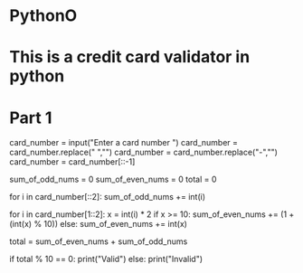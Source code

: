 # PythonO
# This is a credit card validator in python
# Part 1

card_number = input("Enter a card number ")
card_number = card_number.replace(" ","")
card_number = card_number.replace("-","")
card_number = card_number[::-1]

sum_of_odd_nums = 0
sum_of_even_nums = 0
total = 0

for i in card_number[::2]:
    sum_of_odd_nums += int(i)

for i in card_number[1::2]:
    x = int(i) * 2
    if x >= 10:
        sum_of_even_nums += (1 + (int(x) % 10))
    else:
        sum_of_even_nums += int(x)

total = sum_of_even_nums + sum_of_odd_nums

if total % 10 == 0:
    print("Valid")
else:
    print("Invalid")

